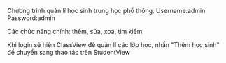 Chương trình quản lí học sinh trung học phổ thông. Username:admin Password:admin

Các chức năng chính: thêm, sửa, xoá, tìm kiếm

Khi login sẽ hiện ClassView để quản lí các lớp học, nhấn "Thêm học sinh" để chuyển sang thao tác trên StudentView
